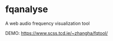 # fqanalyse
A web audio frequency visualization tool

DEMO: https://www.scss.tcd.ie/~zhangha/fqtool/
